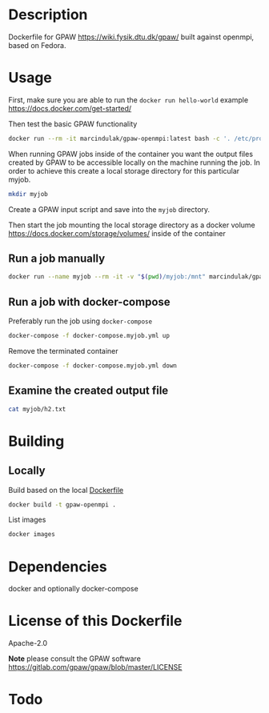 # Description

Dockerfile for GPAW https://wiki.fysik.dtu.dk/gpaw/ built against openmpi, based on Fedora.


# Usage

First, make sure you are able to run the `docker run hello-world` example https://docs.docker.com/get-started/

Then test the basic GPAW functionality

```sh
docker run --rm -it marcindulak/gpaw-openmpi:latest bash -c '. /etc/profile.d/modules.sh&& module use /usr/share/modulefiles&& module load mpi/openmpi-x86_64&& mpiexec --allow-run-as-root -np 2 gpaw-python3_openmpi -c "import gpaw.mpi; print(gpaw.mpi.rank)"'
```

When running GPAW jobs inside of the container you want the output files created by GPAW to
be accessible locally on the machine running the job.
In order to achieve this create a local storage directory for this particular myjob.

```sh
mkdir myjob
```

Create a GPAW input script and save into the `myjob` directory.

Then start the job mounting the local storage directory as a docker volume https://docs.docker.com/storage/volumes/ inside of the container

## Run a job manually

```sh
docker run --name myjob --rm -it -v "$(pwd)/myjob:/mnt" marcindulak/gpaw-openmpi:latest bash -c '. /etc/profile.d/modules.sh&& module use /usr/share/modulefiles&& module load mpi/openmpi-x86_64&& cd /mnt&& mpiexec --allow-run-as-root -np 2 which gpaw-python3_openmpi h2.py'
```

## Run a job with docker-compose

Preferably run the job using `docker-compose`

```sh
docker-compose -f docker-compose.myjob.yml up
```

Remove the terminated container

```sh
docker-compose -f docker-compose.myjob.yml down
```

## Examine the created output file

```sh
cat myjob/h2.txt
```


# Building

## Locally

Build based on the local [Dockerfile](Dockerfile)

```sh
docker build -t gpaw-openmpi .
```

List images

```sh
docker images
```


# Dependencies

docker and optionally docker-compose


# License of this Dockerfile

Apache-2.0

**Note** please consult the GPAW software https://gitlab.com/gpaw/gpaw/blob/master/LICENSE


# Todo
